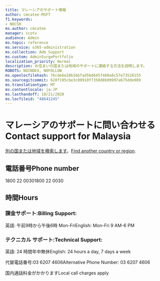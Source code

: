 ```yaml
---
title: マレーシアのサポート情報
author: cmcatee-MSFT
f1.keywords:
- NOCSH
ms.author: cmcatee
manager: scotv
audience: Admin
ms.topic: reference
ms.service: o365-administration
ms.collection: Adm_Support
ms.custom: AdminSurgePortfolio
localization_priority: Normal
description: お住まいの国または地域のサポートに連絡する方法を説明します。
ROBOTS: NOINDEX, NOFOLLOW
ms.openlocfilehash: 76cde6e28b1bbfad5bd645f460a0c57e73526155
ms.sourcegitcommit: 628f195cbe3c00910f7350d8b09997a675dde989
ms.translationtype: MT
ms.contentlocale: ja-JP
ms.lasthandoff: 10/21/2020
ms.locfileid: "48641245"
---
```

# <a name="contact-support-for-malaysia"></a><span data-ttu-id="cc492-103">マレーシアのサポートに問い合わせる</span><span class="sxs-lookup"><span data-stu-id="cc492-103">Contact support for Malaysia</span></span>

<span data-ttu-id="cc492-104">[別の国または地域を検索します](../contact-support-for-business-products.md)。</span><span class="sxs-lookup"><span data-stu-id="cc492-104">[Find another country or region](../contact-support-for-business-products.md).</span></span>

## <a name="phone-number"></a><span data-ttu-id="cc492-105">電話番号</span><span class="sxs-lookup"><span data-stu-id="cc492-105">Phone number</span></span>
<span data-ttu-id="cc492-106">1800 22 0030</span><span class="sxs-lookup"><span data-stu-id="cc492-106">1800 22 0030</span></span>

## <a name="hours"></a><span data-ttu-id="cc492-107">時間</span><span class="sxs-lookup"><span data-stu-id="cc492-107">Hours</span></span>
### <a name="billing-support"></a><span data-ttu-id="cc492-108">課金サポート:</span><span class="sxs-lookup"><span data-stu-id="cc492-108">Billing Support:</span></span>

<span data-ttu-id="cc492-109">英語: 午前9時から午後6時 Mon-Fri</span><span class="sxs-lookup"><span data-stu-id="cc492-109">English: Mon-Fri 9 AM-6 PM</span></span>

### <a name="technical-support"></a><span data-ttu-id="cc492-110">テクニカル サポート:</span><span class="sxs-lookup"><span data-stu-id="cc492-110">Technical Support:</span></span>

<span data-ttu-id="cc492-111">英語: 24 時間年中無休</span><span class="sxs-lookup"><span data-stu-id="cc492-111">English: 24 hours a day, 7 days a week</span></span>

<span data-ttu-id="cc492-112">代替電話番号:03 6207 4606</span><span class="sxs-lookup"><span data-stu-id="cc492-112">Alternative Phone Number: 03 6207 4606</span></span>

<span data-ttu-id="cc492-113">国内通話料金がかかります</span><span class="sxs-lookup"><span data-stu-id="cc492-113">Local call charges apply</span></span>
